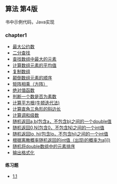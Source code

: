 ## 算法 第4版
书中示例代码，Java实现 

### chapter1
- [最大公约数](https://github.com/houwanle/algs4/blob/master/src/chapter1/GreatestCommonDivisor.java)
- [二分查找](https://github.com/houwanle/algs4/blob/master/src/chapter1/BinarySearch.java)
- [查找数组中最大的元素](https://github.com/houwanle/algs4/blob/master/src/chapter1/MaxOfArray.java)
- [计算数组元素的平均值](https://github.com/houwanle/algs4/blob/master/src/chapter1/AverageOfArray.java)
- [复制数组](https://github.com/houwanle/algs4/blob/master/src/chapter1/CopyArray.java)
- [颠倒数组元素的顺序](https://github.com/houwanle/algs4/blob/master/src/chapter1/ReverseOrderOfArray.java)
- [矩阵相乘（方阵）](https://github.com/houwanle/algs4/blob/master/src/chapter1/MatrixMultiplication.java)
- [绝对值函数](https://github.com/houwanle/algs4/blob/master/src/chapter1/AbsoluteValue.java)
- [判断一个数是否为素数](https://github.com/houwanle/algs4/blob/master/src/chapter1/IsPrime.java)
- [计算平方根(牛顿迭代法)](https://github.com/houwanle/algs4/blob/master/src/chapter1/Sqrt.java)
- [计算直角三角形的斜边长](https://github.com/houwanle/algs4/blob/master/src/chapter1/Hypotenuse.java)
- [计算调和级数](https://github.com/houwanle/algs4/blob/master/src/chapter1/H.java)
- [随机返回a,b(包含a，不包含b)之间的一个double值](https://github.com/houwanle/algs4/blob/master/src/chapter1/Uniform.java) 
- [随机返回0,N(包含0，不包含N)之间的一个int值](https://github.com/houwanle/algs4/blob/master/src/chapter1/Uniform1.java)
- [随机返回lo, hi(包含lo，不包含hi)之间的一个int值](https://github.com/houwanle/algs4/blob/master/src/chapter1/Uniform2.java)
- [根据离散概率随机返回的int值（出现i的概率为a[i])](https://github.com/houwanle/algs4/blob/master/src/chapter1/Discrete.java)
- [随机将double数组中的元素排序](https://github.com/houwanle/algs4/blob/master/src/chapter1/Shuffle.java)
- [输出格式化](https://github.com/houwanle/algs4/blob/master/src/chapter1/RandomSeq.java)

#### 练习题
- [1.1](./src/chapter1/exercise/Test1_1.java)

